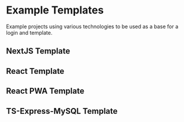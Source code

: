 # Example Templates

Example projects using various technologies to be used as a base for a login and template.

## NextJS Template

## React Template

## React PWA Template

## TS-Express-MySQL Template
